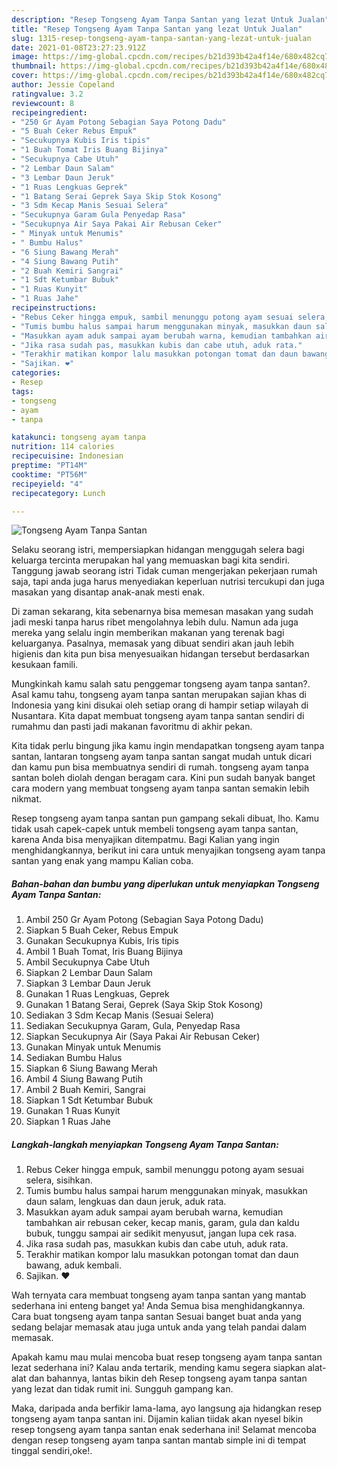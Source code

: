 ```yaml
---
description: "Resep Tongseng Ayam Tanpa Santan yang lezat Untuk Jualan"
title: "Resep Tongseng Ayam Tanpa Santan yang lezat Untuk Jualan"
slug: 1315-resep-tongseng-ayam-tanpa-santan-yang-lezat-untuk-jualan
date: 2021-01-08T23:27:23.912Z
image: https://img-global.cpcdn.com/recipes/b21d393b42a4f14e/680x482cq70/tongseng-ayam-tanpa-santan-foto-resep-utama.jpg
thumbnail: https://img-global.cpcdn.com/recipes/b21d393b42a4f14e/680x482cq70/tongseng-ayam-tanpa-santan-foto-resep-utama.jpg
cover: https://img-global.cpcdn.com/recipes/b21d393b42a4f14e/680x482cq70/tongseng-ayam-tanpa-santan-foto-resep-utama.jpg
author: Jessie Copeland
ratingvalue: 3.2
reviewcount: 8
recipeingredient:
- "250 Gr Ayam Potong Sebagian Saya Potong Dadu"
- "5 Buah Ceker Rebus Empuk"
- "Secukupnya Kubis Iris tipis"
- "1 Buah Tomat Iris Buang Bijinya"
- "Secukupnya Cabe Utuh"
- "2 Lembar Daun Salam"
- "3 Lembar Daun Jeruk"
- "1 Ruas Lengkuas Geprek"
- "1 Batang Serai Geprek Saya Skip Stok Kosong"
- "3 Sdm Kecap Manis Sesuai Selera"
- "Secukupnya Garam Gula Penyedap Rasa"
- "Secukupnya Air Saya Pakai Air Rebusan Ceker"
- " Minyak untuk Menumis"
- " Bumbu Halus"
- "6 Siung Bawang Merah"
- "4 Siung Bawang Putih"
- "2 Buah Kemiri Sangrai"
- "1 Sdt Ketumbar Bubuk"
- "1 Ruas Kunyit"
- "1 Ruas Jahe"
recipeinstructions:
- "Rebus Ceker hingga empuk, sambil menunggu potong ayam sesuai selera, sisihkan."
- "Tumis bumbu halus sampai harum menggunakan minyak, masukkan daun salam, lengkuas dan daun jeruk, aduk rata."
- "Masukkan ayam aduk sampai ayam berubah warna, kemudian tambahkan air rebusan ceker, kecap manis, garam, gula dan kaldu bubuk, tunggu sampai air sedikit menyusut, jangan lupa cek rasa."
- "Jika rasa sudah pas, masukkan kubis dan cabe utuh, aduk rata."
- "Terakhir matikan kompor lalu masukkan potongan tomat dan daun bawang, aduk kembali."
- "Sajikan. ❤️"
categories:
- Resep
tags:
- tongseng
- ayam
- tanpa

katakunci: tongseng ayam tanpa 
nutrition: 114 calories
recipecuisine: Indonesian
preptime: "PT14M"
cooktime: "PT56M"
recipeyield: "4"
recipecategory: Lunch

---
```



![Tongseng Ayam Tanpa Santan](https://img-global.cpcdn.com/recipes/b21d393b42a4f14e/680x482cq70/tongseng-ayam-tanpa-santan-foto-resep-utama.jpg)

Selaku seorang istri, mempersiapkan hidangan menggugah selera bagi keluarga tercinta merupakan hal yang memuaskan bagi kita sendiri. Tanggung jawab seorang istri Tidak cuman mengerjakan pekerjaan rumah saja, tapi anda juga harus menyediakan keperluan nutrisi tercukupi dan juga masakan yang disantap anak-anak mesti enak.

Di zaman  sekarang, kita sebenarnya bisa memesan masakan yang sudah jadi meski tanpa harus ribet mengolahnya lebih dulu. Namun ada juga mereka yang selalu ingin memberikan makanan yang terenak bagi keluarganya. Pasalnya, memasak yang dibuat sendiri akan jauh lebih higienis dan kita pun bisa menyesuaikan hidangan tersebut berdasarkan kesukaan famili. 



Mungkinkah kamu salah satu penggemar tongseng ayam tanpa santan?. Asal kamu tahu, tongseng ayam tanpa santan merupakan sajian khas di Indonesia yang kini disukai oleh setiap orang di hampir setiap wilayah di Nusantara. Kita dapat membuat tongseng ayam tanpa santan sendiri di rumahmu dan pasti jadi makanan favoritmu di akhir pekan.

Kita tidak perlu bingung jika kamu ingin mendapatkan tongseng ayam tanpa santan, lantaran tongseng ayam tanpa santan sangat mudah untuk dicari dan kamu pun bisa membuatnya sendiri di rumah. tongseng ayam tanpa santan boleh diolah dengan beragam cara. Kini pun sudah banyak banget cara modern yang membuat tongseng ayam tanpa santan semakin lebih nikmat.

Resep tongseng ayam tanpa santan pun gampang sekali dibuat, lho. Kamu tidak usah capek-capek untuk membeli tongseng ayam tanpa santan, karena Anda bisa menyajikan ditempatmu. Bagi Kalian yang ingin menghidangkannya, berikut ini cara untuk menyajikan tongseng ayam tanpa santan yang enak yang mampu Kalian coba.

<!--inarticleads1-->

##### Bahan-bahan dan bumbu yang diperlukan untuk menyiapkan Tongseng Ayam Tanpa Santan:

1. Ambil 250 Gr Ayam Potong (Sebagian Saya Potong Dadu)
1. Siapkan 5 Buah Ceker, Rebus Empuk
1. Gunakan Secukupnya Kubis, Iris tipis
1. Ambil 1 Buah Tomat, Iris Buang Bijinya
1. Ambil Secukupnya Cabe Utuh
1. Siapkan 2 Lembar Daun Salam
1. Siapkan 3 Lembar Daun Jeruk
1. Gunakan 1 Ruas Lengkuas, Geprek
1. Gunakan 1 Batang Serai, Geprek (Saya Skip Stok Kosong)
1. Sediakan 3 Sdm Kecap Manis (Sesuai Selera)
1. Sediakan Secukupnya Garam, Gula, Penyedap Rasa
1. Siapkan Secukupnya Air (Saya Pakai Air Rebusan Ceker)
1. Gunakan  Minyak untuk Menumis
1. Sediakan  Bumbu Halus
1. Siapkan 6 Siung Bawang Merah
1. Ambil 4 Siung Bawang Putih
1. Ambil 2 Buah Kemiri, Sangrai
1. Siapkan 1 Sdt Ketumbar Bubuk
1. Gunakan 1 Ruas Kunyit
1. Siapkan 1 Ruas Jahe




<!--inarticleads2-->

##### Langkah-langkah menyiapkan Tongseng Ayam Tanpa Santan:

1. Rebus Ceker hingga empuk, sambil menunggu potong ayam sesuai selera, sisihkan.
1. Tumis bumbu halus sampai harum menggunakan minyak, masukkan daun salam, lengkuas dan daun jeruk, aduk rata.
1. Masukkan ayam aduk sampai ayam berubah warna, kemudian tambahkan air rebusan ceker, kecap manis, garam, gula dan kaldu bubuk, tunggu sampai air sedikit menyusut, jangan lupa cek rasa.
1. Jika rasa sudah pas, masukkan kubis dan cabe utuh, aduk rata.
1. Terakhir matikan kompor lalu masukkan potongan tomat dan daun bawang, aduk kembali.
1. Sajikan. ❤️




Wah ternyata cara membuat tongseng ayam tanpa santan yang mantab sederhana ini enteng banget ya! Anda Semua bisa menghidangkannya. Cara buat tongseng ayam tanpa santan Sesuai banget buat anda yang sedang belajar memasak atau juga untuk anda yang telah pandai dalam memasak.

Apakah kamu mau mulai mencoba buat resep tongseng ayam tanpa santan lezat sederhana ini? Kalau anda tertarik, mending kamu segera siapkan alat-alat dan bahannya, lantas bikin deh Resep tongseng ayam tanpa santan yang lezat dan tidak rumit ini. Sungguh gampang kan. 

Maka, daripada anda berfikir lama-lama, ayo langsung aja hidangkan resep tongseng ayam tanpa santan ini. Dijamin kalian tiidak akan nyesel bikin resep tongseng ayam tanpa santan enak sederhana ini! Selamat mencoba dengan resep tongseng ayam tanpa santan mantab simple ini di tempat tinggal sendiri,oke!.

